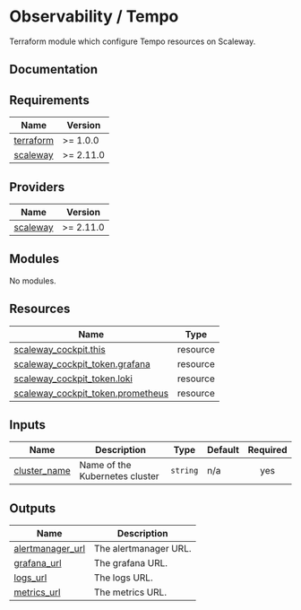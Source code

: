 # Observability / Tempo

Terraform module which configure Tempo resources on Scaleway.

## Documentation

<!-- BEGINNING OF PRE-COMMIT-TERRAFORM DOCS HOOK -->
## Requirements

| Name | Version |
|------|---------|
| <a name="requirement_terraform"></a> [terraform](#requirement\_terraform) | >= 1.0.0 |
| <a name="requirement_scaleway"></a> [scaleway](#requirement\_scaleway) | >= 2.11.0 |

## Providers

| Name | Version |
|------|---------|
| <a name="provider_scaleway"></a> [scaleway](#provider\_scaleway) | >= 2.11.0 |

## Modules

No modules.

## Resources

| Name | Type |
|------|------|
| [scaleway_cockpit.this](https://registry.terraform.io/providers/scaleway/scaleway/latest/docs/resources/cockpit) | resource |
| [scaleway_cockpit_token.grafana](https://registry.terraform.io/providers/scaleway/scaleway/latest/docs/resources/cockpit_token) | resource |
| [scaleway_cockpit_token.loki](https://registry.terraform.io/providers/scaleway/scaleway/latest/docs/resources/cockpit_token) | resource |
| [scaleway_cockpit_token.prometheus](https://registry.terraform.io/providers/scaleway/scaleway/latest/docs/resources/cockpit_token) | resource |

## Inputs

| Name | Description | Type | Default | Required |
|------|-------------|------|---------|:--------:|
| <a name="input_cluster_name"></a> [cluster\_name](#input\_cluster\_name) | Name of the Kubernetes cluster | `string` | n/a | yes |

## Outputs

| Name | Description |
|------|-------------|
| <a name="output_alertmanager_url"></a> [alertmanager\_url](#output\_alertmanager\_url) | The alertmanager URL. |
| <a name="output_grafana_url"></a> [grafana\_url](#output\_grafana\_url) | The grafana URL. |
| <a name="output_logs_url"></a> [logs\_url](#output\_logs\_url) | The logs URL. |
| <a name="output_metrics_url"></a> [metrics\_url](#output\_metrics\_url) | The metrics URL. |
<!-- END OF PRE-COMMIT-TERRAFORM DOCS HOOK -->
